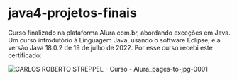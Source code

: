 # java4-projetos-finais
 Curso finalizado na plataforma Alura.com.br, abordando exceções em Java.
 Um curso introdutório à Linguagem Java, usando o software Eclipse, e a
 versão Java 18.0.2 de 19 de julho de 2022.
 Por esse curso recebi este certificado:
 
 
 ![CARLOS ROBERTO STREPPEL - Curso - Alura_pages-to-jpg-0001](https://user-images.githubusercontent.com/91636519/188338784-49919e6e-b140-4daa-8b9c-b8ca86b9477d.jpg)



